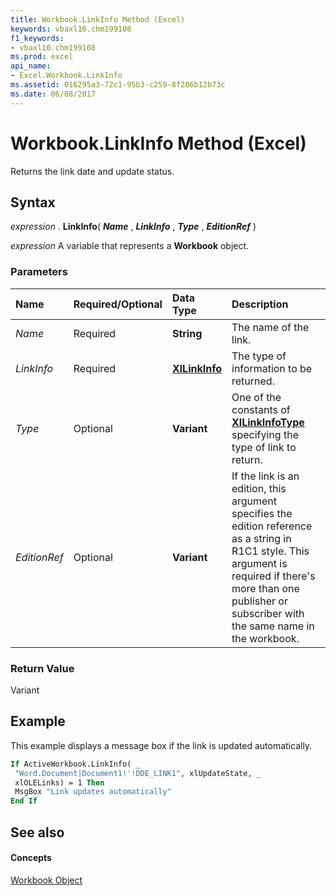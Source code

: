 ```yaml
---
title: Workbook.LinkInfo Method (Excel)
keywords: vbaxl10.chm199108
f1_keywords:
- vbaxl10.chm199108
ms.prod: excel
api_name:
- Excel.Workbook.LinkInfo
ms.assetid: 016295a3-72c1-95b3-c259-8f286b12b73c
ms.date: 06/08/2017
---
```



# Workbook.LinkInfo Method (Excel)

Returns the link date and update status.


## Syntax

 _expression_ . **LinkInfo**( **_Name_** , **_LinkInfo_** , **_Type_** , **_EditionRef_** )

 _expression_ A variable that represents a **Workbook** object.


### Parameters



|**Name**|**Required/Optional**|**Data Type**|**Description**|
|:-----|:-----|:-----|:-----|
| _Name_|Required| **String**|The name of the link.|
| _LinkInfo_|Required| **[XlLinkInfo](Excel.XlLinkInfo.md)**|The type of information to be returned.|
| _Type_|Optional| **Variant**|One of the constants of  **[XlLinkInfoType](Excel.XlLinkInfoType.md)** specifying the type of link to return.|
| _EditionRef_|Optional| **Variant**|If the link is an edition, this argument specifies the edition reference as a string in R1C1 style. This argument is required if there's more than one publisher or subscriber with the same name in the workbook.|

### Return Value

Variant


## Example

This example displays a message box if the link is updated automatically.


```vb
If ActiveWorkbook.LinkInfo( _ 
 "Word.Document|Document1!'!DDE_LINK1", xlUpdateState, _ 
 xlOLELinks) = 1 Then 
 MsgBox "Link updates automatically" 
End If
```


## See also


#### Concepts


[Workbook Object](Excel.Workbook.md)

